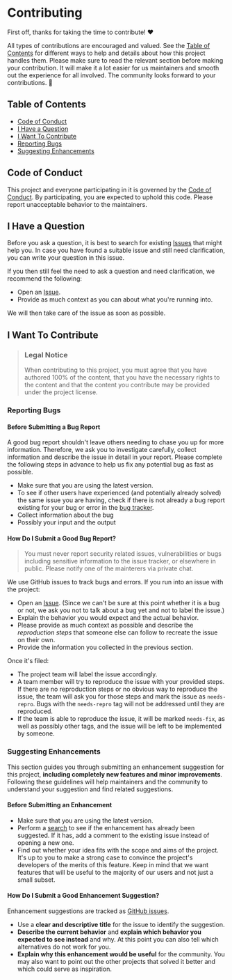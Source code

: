 # Contributing

First off, thanks for taking the time to contribute! ❤️

All types of contributions are encouraged and valued. See the [Table of Contents](#table-of-contents) for different ways
to help and details about how this project handles them. Please make sure to read the relevant section before making your
contribution. It will make it a lot easier for us maintainers and smooth out the experience for all involved. The
community looks forward to your contributions. 🎉

## Table of Contents

- [Code of Conduct](#code-of-conduct)
- [I Have a Question](#i-have-a-question)
- [I Want To Contribute](#i-want-to-contribute)
- [Reporting Bugs](#reporting-bugs)
- [Suggesting Enhancements](#suggesting-enhancements)

## Code of Conduct

This project and everyone participating in it is governed by the
[Code of Conduct](CODE_OF_CONDUCT.md).
By participating, you are expected to uphold this code. Please report unacceptable behavior to the maintainers.

## I Have a Question

Before you ask a question, it is best to search for existing [Issues](../../issues/)
that might help you. In case you have found a suitable issue and still need clarification, you can write your question
in this issue.

If you then still feel the need to ask a question and need clarification, we recommend the following:

- Open an [Issue](../../issues/new).
- Provide as much context as you can about what you're running into.

We will then take care of the issue as soon as possible.

## I Want To Contribute

> ### Legal Notice
>
> When contributing to this project, you must agree that you have authored 100% of the content, that you have the
> necessary rights to the content and that the content you contribute may be provided under the project license.

### Reporting Bugs

#### Before Submitting a Bug Report

A good bug report shouldn't leave others needing to chase you up for more information. Therefore, we ask you to
investigate carefully, collect information and describe the issue in detail in your report. Please complete the
following steps in advance to help us fix any potential bug as fast as possible.

- Make sure that you are using the latest version.
- To see if other users have experienced (and potentially already solved) the same issue you are having, check if there
    is not already a bug report existing for your bug or error in the [bug tracker](../..//issues?q=label%3Abug).
- Collect information about the bug
- Possibly your input and the output

#### How Do I Submit a Good Bug Report?

> You must never report security related issues, vulnerabilities or bugs including sensitive information to the issue
> tracker, or elsewhere in public. Please notify one of the mainterers via private chat.

We use GitHub issues to track bugs and errors. If you run into an issue with the project:

- Open an [Issue](../../issues/new). (Since we can't be sure at this point whether it
    is a bug or not, we ask you not to talk about a bug yet and not to label the issue.)
- Explain the behavior you would expect and the actual behavior.
- Please provide as much context as possible and describe the _reproduction steps_ that someone else can follow to
    recreate the issue on their own.
- Provide the information you collected in the previous section.

Once it's filed:

- The project team will label the issue accordingly.
- A team member will try to reproduce the issue with your provided steps. If there are no reproduction steps or no
    obvious way to reproduce the issue, the team will ask you for those steps and mark the issue as `needs-repro`. Bugs with
    the `needs-repro` tag will not be addressed until they are reproduced.
- If the team is able to reproduce the issue, it will be marked `needs-fix`, as well as possibly other tags, and the
issue will be left to be implemented by someone.

### Suggesting Enhancements

This section guides you through submitting an enhancement suggestion for this project, **including completely new
features and minor improvements**. Following these guidelines will help maintainers and the
community to understand your suggestion and find related suggestions.

#### Before Submitting an Enhancement

- Make sure that you are using the latest version.
- Perform a [search](../../issues) to see if the enhancement has already been
    suggested. If it has, add a comment to the existing issue instead of opening a new one.
- Find out whether your idea fits with the scope and aims of the project. It's up to you to make a strong case to
    convince the project's developers of the merits of this feature. Keep in mind that we want features that will be useful
    to the majority of our users and not just a small subset.

#### How Do I Submit a Good Enhancement Suggestion?

Enhancement suggestions are tracked as [GitHub issues](../../issues).

- Use a **clear and descriptive title** for the issue to identify the suggestion.
- **Describe the current behavior** and **explain which behavior you expected to see instead** and why. At this point
    you can also tell which alternatives do not work for you.
- **Explain why this enhancement would be useful** for the community. You may also want to point out the
    other projects that solved it better and which could serve as inspiration.
